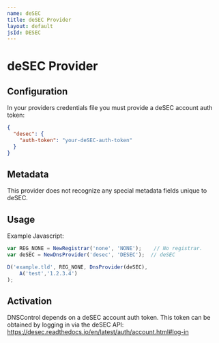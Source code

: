 ```yaml
---
name: deSEC
title: deSEC Provider
layout: default
jsId: DESEC
---
```

# deSEC Provider
## Configuration
In your providers credentials file you must provide a deSEC account auth token:

```json
{
  "desec": {
    "auth-token": "your-deSEC-auth-token"
  }
}
```

## Metadata
This provider does not recognize any special metadata fields unique to deSEC.

## Usage
Example Javascript:

```js
var REG_NONE = NewRegistrar('none', 'NONE');    // No registrar.
var deSEC = NewDnsProvider('desec', 'DESEC');  // deSEC

D('example.tld', REG_NONE, DnsProvider(deSEC),
    A('test','1.2.3.4')
);
```

## Activation
DNSControl depends on a deSEC account auth token.
This token can be obtained by logging in via the deSEC API: https://desec.readthedocs.io/en/latest/auth/account.html#log-in
